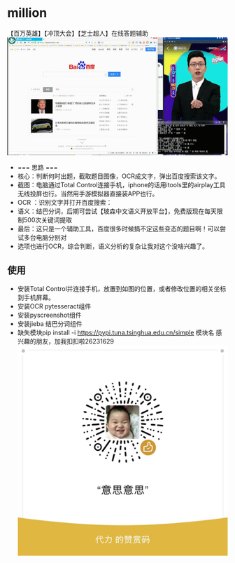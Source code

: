 # million

【百万英雄】【冲顶大会】【芝士超人】在线答题辅助
![](https://raw.githubusercontent.com/biofavor/million/master/s.gif)

- === 思路 ===
- 核心：判断何时出题，截取题目图像，OCR成文字，弹出百度搜索该文字。
- 截图：电脑通过Total Control连接手机，iphone的话用itools里的airplay工具无线投屏也行。当然用手游模拟器直接装APP也行。
- OCR ：识别文字并打开百度搜索：
- 语义：结巴分词，后期可尝试【玻森中文语义开放平台】，免费版现在每天限制500次关键词提取
- 最后：这只是一个辅助工具，百度很多时候搞不定这些变态的题目啊！可以尝试多台电脑分别对
- 选项也进行OCR，综合判断，语义分析的复杂让我对这个没啥兴趣了。

## 使用

- 安装Total Control并连接手机，放置到如图的位置，或者修改位置的相关坐标到手机屏幕。
- 安装OCR pytesseract组件
- 安装pyscreenshot组件
- 安装jieba 结巴分词组件
- 缺失模块pip install -i https://pypi.tuna.tsinghua.edu.cn/simple 模块名
感兴趣的朋友，加我扣扣啦26231629
![](https://raw.githubusercontent.com/biofavor/million/master/872579128340594942.jpg)
